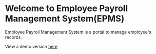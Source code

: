 # Welcome to Employee Payroll Management System(EPMS)

Employee Payroll Management System is a portal to manage employee's records.

View a demo version [here](https://vk0808.github.io/employee-payroll-portal/pages/index.html)
